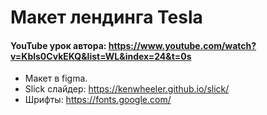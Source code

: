 # Макет лендинга Tesla
#### YouTube урок автора: https://www.youtube.com/watch?v=Kbls0CvkEKQ&list=WL&index=24&t=0s

- Макет в figma.
- Slick слайдер: https://kenwheeler.github.io/slick/
- Шрифты: https://fonts.google.com/
